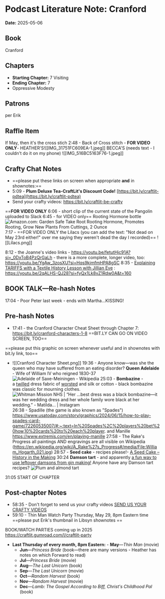 # Podcast Literature Note: Cranford

**Date:** 2025-05-06

## Book
Cranford

## Chapters
- **Starting Chapter:** 7 Visiting
- **Ending Chapter:** 7
- Oppressive Modesty

## Patrons
per Erik

## Raffle Item
If May, then it's the cross stich 
2:48 - Back of Cross stitch - **FOR VIDEO ONLY**- HEATHER'S![[IMG_31751FC609EA-1.jpeg]]
BECCA'S (needs text - I couldn't do it on my phone)
![[IMG_516BC5163F76-1.jpeg]]
 

## Crafty Chat Notes
- ==please put these links on screen when appropriate **and** in shownotes:== 
- 5:09 - **Plum Deluxe Tea-CraftLit's Discount Code!** [https://bit.ly/craftlit-pdtea](https://bit.ly/craftlit-pdtea) 
- Send your crafty videos: https://bit.ly/craftlit-be-crafty


 ==**FOR VIDEO ONLY** 
 6:06 - short clip of the current state of the Pangolin uploaded to Slack
6:45 - for VIDEO only== 
Rooting Hormone bottle![Amazon.com: Garden Safe Take Root Rooting Hormone, Promotes Rooting, Grow  New Plants From Cuttings, 2 Ounce](https://m.media-amazon.com/images/I/71t3RZ1p8yL.jpg)
7:17 - ==FOR VIDEO ONLY the Lilacs (you can add the text: "Not dead on May 23rd either!" over me saying they weren't dead the day I recorded)==
![[Lilacs.png]]

8:12 - the Joanne's video links - https://youtu.be/fetutHjc91A?si=_0DxToB4PzQrGaLh -  there is a more complete, longer video, too: https://youtu.be/YgAw_3zosXU?si=Hqs9kjmfmHPA8gSC
8:35 - [Explaining TARIFFS with a Textile History Lesson with Jillian Eve](https://youtu.be/2qALHS-QJ28?si=fyQx1Lk8vZ1Rdw0A&t=160) : https://youtu.be/2qALHS-QJ28?si=fyQx1Lk8vZ1Rdw0A&t=160 

## BOOK TALK—Re-hash Notes
17:04 - Poor Peter last week - ends with Martha...KISSING! 
## Pre-hash Notes
- 17:41 - the Cranford Character Cheat Sheet through Chapter 7: https://bit.ly/cranford-characters-1-8  ==BIT.LY CAN GO ON VIDEO SCREEN, TOO==

==please put this graphic on screen whenever useful and in shownotes with bit.ly link, too==
- ![[Cranford Character Sheet.png]]
19:36 - Anyone know—was she the queen who may have suffered from an eating disorder? **Queen Adelaide** - Wife of William IV who reigned 1830-37![Adelaide of Saxe-Meiningen - Wikipedia](https://upload.wikimedia.org/wikipedia/commons/0/09/Beechey%2C_William_-_Adelaide_of_Saxe-Meiningen_-_NPG_1533.jpg)
25:03 - **Bombazine** - a [twilled](https://www.google.com/search?sca_esv=6f4cffb8fcc6cffb&sxsrf=AHTn8zpeH-qtUvTmVcfabrQiL1-3_03j9Q:1746549176281&q=twilled&si=APYL9btezPaTUY7KecSEHRUsL7yctqYWDbxQV3mq_IJPnC7X8VGJjo4z221YVQRJzx3DHhutqH5BwyHbtXmZ3QyHv1o2Xvsufg87QKBsLvay1Y3WwV4kpyY%3D&expnd=1&sa=X&sqi=2&ved=2ahUKEwjNs_DZoo-NAxXpMVkFHa75LvsQyecJegQILRAR) dress fabric of [worsted](https://www.google.com/search?sca_esv=6f4cffb8fcc6cffb&sxsrf=AHTn8zpeH-qtUvTmVcfabrQiL1-3_03j9Q:1746549176281&q=worsted&si=APYL9btezPaTUY7KecSEHRUsL7ycQA1EyGN-_L9VZE7ALX569m-VNn2wTu05KzCVCgwjtBsfagMkfdlZua2EytvePav57iZwlk3rLwqr4T83v1ty_epvvBQ%3D&expnd=1&sa=X&sqi=2&ved=2ahUKEwjNs_DZoo-NAxXpMVkFHa75LvsQyecJegQILRAS) and silk or cotton - black bombazine was classic for mourning clothes. ![Whitman Mission NHS | “Her ...best dress was a black bombazine—it  was her wedding dress and her whole family wore black at her wedding.” -  Matilda... | Instagram](https://encrypted-tbn0.gstatic.com/images?q=tbn:ANd9GcQCDBt50s7W3-Sh9sPXluuz1OQ4Mgen-83hrg&s) 
26:38 - Spadille (the game is also known as "Spades") https://www.usatoday.com/story/graphics/2024/06/15/how-to-play-spades-card-game/72260535007/#:~:text=In%20Spades%2C%20players%20bet%20how,10%20cards%20to%20each%20player. and Manille https://www.extremis.com/en/playing-manille
27:58 - The Rake's Progress all paintings AND engravings are all visible on Wikipedia (https://en.wikipedia.org/wiki/A_Rake%27s_Progress#/media/File:William_Hogarth_021.jpg) 28:57 - **Seed cake** - recipes please!- [A Seed Cake – History in the Making](https://history-in-the-making.com/wp-content/uploads/2022/01/aseedcake.jpg?w=751)
30:24 **Damson tart** - and apparently [a fun way to use leftover damsons from gin making!](https://damsondays.com/damson-port-the-most-delicious-way-to-use-left-over-damsons-from-gin-making/) Anyone have any Damson tart recipes?
![Plum and almond tart](https://ichef.bbci.co.uk/food/ic/food_16x9_1600/recipes/plumandalmondtart_86705_16x9.jpg)

31:05 START OF CHAPTER 

## Post-chapter Notes
- 58:35 - Don't forget to send us your crafty videos  [SEND US YOUR CRAFTY VIDEOS](https://bit.ly/craftlit-be-crafty) 
- 59:10 - Thin Man Watch Party Thursday, May 29, 8pm Eastern time ==please put Erik's thumbnail in Libsyn shownotes ==

BOOK/WATCH PARTIES coming up in 2025 https://craftlit.gumroad.com/l/craftlit-party
- **Last Thursday of every month, 8pm Eastern:**
	    - **May**—_Thin Man_ (movie)
    - **Jun**—_Princess Bride_ (book—there are many versions - Heather has notes on which Forward to read)
    - **Jul**—_Princess Bride_ (movie)
    - **Aug**—_The Last Unicorn_ (book)
    - **Sep**—_The Last Unicorn_ (movie)
    - **Oct**—_Random Harvest_ (book)
    - **Nov**—_Random Harvest_ (movie)
    - **Dec**—_Lamb: The Gospel According to Biff, Christ's Childhood Pal_ (book)




